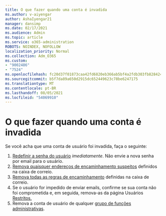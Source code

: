 ```yaml
---
title: O que fazer quando uma conta é invadida
ms.author: v-aiyengar
author: AshaIyengar21
manager: dansimp
ms.date: 02/17/2021
ms.audience: Admin
ms.topic: article
ms.service: o365-administration
ROBOTS: NOINDEX, NOFOLLOW
localization_priority: Normal
ms.collection: Adm_O365
ms.custom:
- "9002486"
- "7524"
ms.openlocfilehash: fc20d37f01873caa42fd6820eb366ab5bf4a2fdb303fb82842435d84da067f26
ms.sourcegitcommit: b5f7da89a650d2915dc652449623c78be6247175
ms.translationtype: MT
ms.contentlocale: pt-BR
ms.lasthandoff: 08/05/2021
ms.locfileid: "54069910"
---
```

# <a name="what-to-do-when-an-account-is-hacked"></a>O que fazer quando uma conta é invadida

Se você acha que uma conta de usuário foi invadida, faça o seguinte:

1. [Redefinir a senha do usuário](https://go.microsoft.com/fwlink/?linkid=2103704) *imediatamente*. Não envie a nova senha por email para o usuário.
1. [Remova quaisquer endereços de encaminhamento suspeitos](https://go.microsoft.com/fwlink/?linkid=2103705) definidos na caixa de correio.
1. [Remova todas as regras de encaminhamento](https://go.microsoft.com/fwlink/?linkid=2103706) definidas na caixa de correio.
1. Se o usuário for impedido de enviar emails, confirme se sua conta não foi comprometida e, em seguida, remova-as da página Usuários [Restritos.](https://go.microsoft.com/fwlink/?linkid=2103706)
1. Remova a conta de usuário de qualquer [grupo de funções administrativas](https://go.microsoft.com/fwlink/?linkid=2092294).